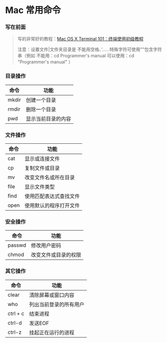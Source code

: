# Mac 常用命令
### 写在前面
> 写的非常好的教程：[Mac OS X Terminal 101：终端使用初级教程](https://www.renfei.org/blog/mac-os-x-terminal-101.html)
> 
> 注意：设置文件|文件夹目录是 不能用空格、’......特殊字符可使用""包含字符串（例如 不能用：cd Programmer's manual 可以使用：cd "Programmer's manual" ）

### 目录操作

命令 | 功能
--------- | -------------
mkdir | 创建一个目录
rmdir | 删除一个目录
pwd | 显示当前目录的内容

### 文件操作

命令 | 功能
--------- | -------------
cat | 显示或连接文件
cp | 复制文件或目录
mv | 改变文件名或所在目录
file | 显示文件类型
find | 使用匹配表达式查找文件
open | 使用默认的程序打开文件

### 安全操作

命令 | 功能
--------- | -------------
passwd | 修改用户密码
chmod | 改变文件或目录的权限

### 其它操作

命令 | 功能
--------- | -------------
clear | 清除屏幕或窗口内容
who | 列出当前登录的所有用户
ctrl + c | 结束进程
ctrl-d | 发送EOF
ctrl-z | 挂起正在运行的进程







